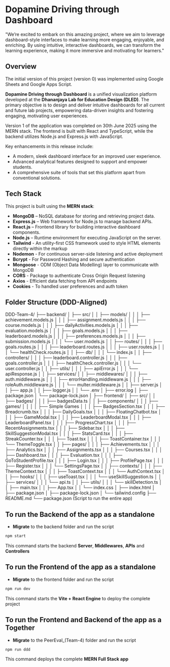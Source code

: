 # Dopamine Driving through Dashboard

"We’re excited to embark on this amazing project, where we aim to leverage dashboard-style interfaces to make learning more engaging, enjoyable, and enriching. By using intuitive, interactive dashboards, we can transform the learning experience, making it more immersive and motivating for learners."

## Overview

The initial version of this project (version 0) was implemented using Google Sheets and Google Apps Script.

**Dopamine Driving through Dashboard** is a unified visualization platform developed at the **Dhananjaya Lab for Education Design (DLED)**. The primary objective is to design and deliver intuitive dashboards for all current and future lab projects, empowering data-driven insights and fostering engaging, motivating user experiences.

Version 1 of the application was completed on 30th June 2025 using the MERN stack. The frontend is built with React and TypeScript, while the backend utilizes Node.js and Express.js with JavaScript.

Key enhancements in this release include:

- A modern, sleek dashboard interface for an improved user experience.
- Advanced analytical features designed to support and empower students.
- A comprehensive suite of tools that set this platform apart from conventional solutions.

## Tech Stack

This project is built using the **MERN stack**:

- **MongoDB** – NoSQL database for storing and retrieving project data.
- **Express.js** – Web framework for Node.js to manage backend APIs.
- **React.js** – Frontend library for building interactive dashboard components.
- **Node.js** – Runtime environment for executing JavaScript on the server.
- **Tailwind** - An utility-first CSS framework used to style HTML elements directly within the markup
- **Nodemon** - For continuous server-side listening and active deployment
- **Bcrypt** - For Password Hashing and secure authentication
- **Mongoose** - ODM (Object Data Modelling) layer to communicate with MongoDB
- **CORS** - Package to authenticate Cross Origin Request listening
- **Axios** - Efficient data fetching from API endpoints
- **Cookies** - To handled user preferences and auth token

## Folder Structure (DDD-Aligned)

DDD-Team-4/
├── backend/
│ ├── src/
│ │ ├── models/
│ │ │ ├── achievement.models.js
│ │ │ ├── assignment.models.js
│ │ │ ├── course.models.js
│ │ │ ├── dailyActivities.models.js
│ │ │ ├── evaluation.models.js
│ │ │ ├── goals.models.js
│ │ │ ├── leaderboard.models.js
│ │ │ ├── preferences.models.js
│ │ │ ├── submission.models.js
│ │ │ └── user.models.js
│ │ ├── routes/
│ │ │ ├── goals.routes.js
│ │ │ ├── leaderboard.routes.js
│ │ │ ├── user.routes.js
│ │ │ └── healthCheck.routes.js
│ │ ├── db/
│ │ │ └── index.js
│ │ ├── controllers/
│ │ │ ├── leaderboard.controller.js
│ │ │ ├── goals.controller.js
│ │ │ ├── healthCheck.controller.js
│ │ │ └── user.controller.js
│ │ ├── utils/
│ │ │ ├── apiError.js
│ │ │ └── apiResponse.js
│ │ ├── services/
│ │ ├── middlewares/
│ │ │ ├── auth.middleware.js
│ │ │ ├── errorHandling.middleware.js
│ │ │ ├── roleAuth.middleware.js
│ │ │ └── multer.middleware.js
│ │ ├── server.js
│ │ ├── app.js
│ │ ├── logger.js
│ │ └── .env
│ ├── error.log
│ ├── package.json
│ └── package-lock.json
│
├── frontend/
│ ├── src/
│ │ ├── badges/
│ │ │ ├── badgesData.ts
│ │ ├── components/
│ │ │ ├── games/
│ │ │ │ ├── Simple Games
│ │ │ ├── BadgesSection.tsx
│ │ │ ├── Breadcrumb.tsx
│ │ │ ├── DailyGoals.tsx
│ │ │ ├── FloatingChatbot.tsx
│ │ │ ├── GameModal.tsx
│ │ │ ├── LeaderboardModal.tsx
│ │ │ ├── LeaderboardPanel.tsx
│ │ │ ├── ProgressChart.tsx
│ │ │ ├── RecentAssignments.tsx
│ │ │ ├── Sidebar.tsx
│ │ │ ├── SkillSuggestionModal.tsx
│ │ │ ├── StatsCard.tsx
│ │ │ ├── StreakCounter.tsx
│ │ │ ├── Toast.tsx
│ │ │ ├── ToastContainer.tsx
│ │ │ └── ThemeToggle.tsx
│ │ ├── pages/
│ │ │ ├── Achievements.tsx
│ │ │ ├── Analytics.tsx
│ │ │ ├── Assignments.tsx
│ │ │ ├── Courses.tsx
│ │ │ ├── Dashboard.tsx
│ │ │ ├── Evaluation.tsx
│ │ │ ├── GoToStudentProfile.tsx
│ │ │ ├── Login.tsx
│ │ │ ├── ProfilePage.tsx
│ │ │ ├── Register.tsx
│ │ │ └── SettingsPage.tsx
│ │ ├── contexts/
│ │ │ ├── ThemeContext.tsx
│ │ │ ├── ToastContext.tsx
│ │ │ └── AuthContext.tsx
│ │ ├── hooks/
│ │ │ ├── useToast.tsx
│ │ │ └── useSkillSuggestion.ts
│ │ ├── services/
│ │ │ └── api.ts
│ │ ├── utils/
│ │ │ └── skillDetection.ts
│ │ ├── main.tsx
│ │ ├── App.tsx
│ │ └── index.css
│ ├── index.html
│ ├── package.json
│ ├── package-lock.json
│ └── tailwind.config
├── README.md
└── package.json (Script to run the entire app)

## To run the Backend of the app as a standalone

- **Migrate** to the backend folder and run the script

```bash
npm start
```

This command starts the backend **Server**, **Middlewares**, **APIs** and **Controllers**

## To run the Frontend of the app as a standalone

- **Migrate** to the frontend folder and run the script

```bash
npm run dev
```

This command starts the **Vite + React Engine** to deploy the complete project

## To run the Frontend and Backend of the app as a Together

- **Migrate** to the PeerEval\_(Team-4) folder and run the script

```bash
npm run ddd
```

This command deploys the complete **MERN Full Stack app**
